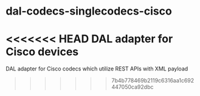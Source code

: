 # dal-codecs-singlecodecs-cisco
<<<<<<< HEAD
DAL adapter for Cisco devices
=======
DAL adapter for Cisco codecs which utilize REST APIs with XML payload
>>>>>>> 7b4b778469b2119c6316aa1c692447050ca92dbc
